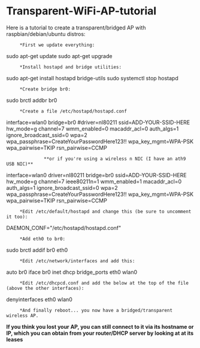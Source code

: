 # Transparent-WiFi-AP-tutorial
Here is a tutorial to create a transparent/bridged AP with raspbian/debian/ubuntu distros:

         *First we update everything:

sudo apt-get update
sudo apt-get upgrade

         *Install hostapd and bridge utilities:

sudo apt-get install hostapd bridge-utils
sudo systemctl stop hostapd

         *Create bridge br0:

sudo brctl addbr br0

         *Create a file /etc/hostapd/hostapd.conf 

interface=wlan0
bridge=br0
#driver=nl80211
ssid=ADD-YOUR-SSID-HERE
hw_mode=g
channel=7
wmm_enabled=0
macaddr_acl=0
auth_algs=1
ignore_broadcast_ssid=0
wpa=2
wpa_passphrase=CreateYourPasswordHere123!!
wpa_key_mgmt=WPA-PSK
wpa_pairwise=TKIP
rsn_pairwise=CCMP

                  **or if you're using a wireless n NIC (I have an ath9 USB NIC)**
          
interface=wlan0
driver=nl80211
bridge=br0
ssid=ADD-YOUR-SSID-HERE
hw_mode=g
channel=7
ieee80211n=1
wmm_enabled=1
macaddr_acl=0
auth_algs=1
ignore_broadcast_ssid=0
wpa=2
wpa_passphrase=CreateYourPasswordHere123!!
wpa_key_mgmt=WPA-PSK
wpa_pairwise=TKIP
rsn_pairwise=CCMP

         *Edit /etc/default/hostapd and change this (be sure to uncomment it too): 

DAEMON_CONF="/etc/hostapd/hostapd.conf"

         *Add eth0 to br0:

sudo brctl addif br0 eth0

         *Edit /etc/network/interfaces and add this:

auto br0
iface br0 inet dhcp
bridge_ports eth0 wlan0

         *Edit /etc/dhcpcd.conf and add the below at the top of the file (above the other interfaces):

denyinterfaces eth0 wlan0

         *And finally reboot... you now have a bridged/transparent wireless AP.

**If you think you lost your AP, you can still connect to it via its hostname or IP, which you can obtain from your router/DHCP server by looking at at its leases**
